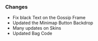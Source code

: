 ### Changes ###

  * Fix black Text on the Gossip Frame
  * Updated the Minimap Button Backdrop
  * Many updates on Skins
  * Updated Bag Code

